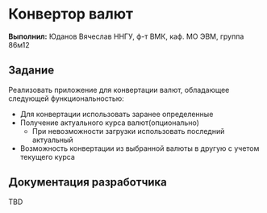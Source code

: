 # Конвертор валют

**Выполнил:**
Юданов Вячеслав 
ННГУ, ф-т ВМК, каф. МО ЭВМ, группа 86м12

## Задание

Реализовать приложение для конвертации валют, обладающее следующей функциональностью:

 * Для конвертации использовать заранее определенные 
 * Получение актуального курса валют(опционально)
 	* При невозможности загрузки использовать последний актуальный
 * Возможность конвертации из выбранной валюты в другую с учетом текущего курса

## Документация разработчика

TBD
